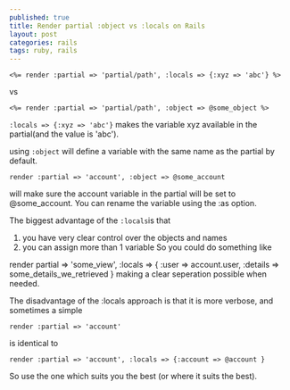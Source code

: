 ```yaml
---
published: true
title: Render partial :object vs :locals on Rails
layout: post
categories: rails
tags: ruby, rails
---
```


```erb
<%= render :partial => 'partial/path', :locals => {:xyz => 'abc'} %>
```
vs

```erb
<%= render :partial => 'partial/path', :object => @some_object %>
```

`:locals => {:xyz => 'abc'}` makes the variable xyz available in the partial(and the value is 'abc').

using `:object` will define a variable with the same name as the partial by default. 

```erb
render :partial => 'account', :object => @some_account
```

will make sure the account variable in the partial will be set to @some_account. You can rename the variable using the :as option.

The biggest advantage of the `:locals`is that

 1. you have very clear control over the objects and names
 2. you can assign more than 1 variable
 So you could do something like

render partial => 'some_view', :locals => { :user => account.user, :details => some_details_we_retrieved }
making a clear seperation possible when needed.

The disadvantage of the :locals approach is that it is more verbose, and sometimes a simple

```erb
render :partial => 'account'
```
is identical to

```erb
render :partial => 'account', :locals => {:account => @account }
```
So use the one which suits you the best (or where it suits the best).